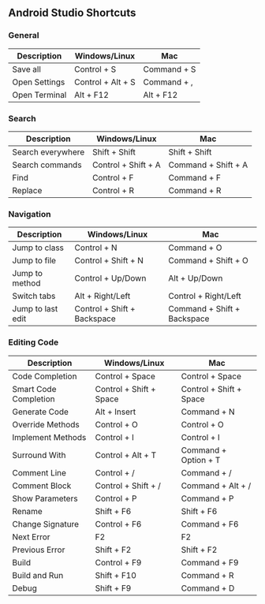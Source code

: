 ## Android Studio Shortcuts

### General  

| Description       | Windows/Linux        | Mac                 |  
| ----------------- | -------------------- | ------------------- |  
| Save all          | Control + S          | Command + S         |  
| Open Settings     | Control + Alt + S    | Command + ,         |  
| Open Terminal     | Alt + F12            | Alt + F12           |  

### Search

| Description       | Windows/Linux        | Mac                 |  
| ----------------- | -------------------- | ------------------- |  
| Search everywhere | Shift + Shift        | Shift + Shift       |  
| Search commands   | Control + Shift + A  | Command + Shift + A |  
| Find              | Control + F          | Command + F         |  
| Replace           | Control + R          | Command + R         |  

### Navigation  

| Description       | Windows/Linux               | Mac                         |  
| ----------------- | --------------------------- | --------------------------- |  
| Jump to class     | Control + N                 | Command + O                 |  
| Jump to file      | Control + Shift + N         | Command + Shift + O         |  
| Jump to method    | Control + Up/Down           | Alt + Up/Down               |  
| Switch tabs       | Alt + Right/Left            | Control + Right/Left        |  
| Jump to last edit | Control + Shift + Backspace | Command + Shift + Backspace |  

### Editing Code  

| Description           | Windows/Linux             | Mac                       |  
| --------------------- | ------------------------- | ------------------------- |  
| Code Completion       | Control + Space           | Control + Space           |  
| Smart Code Completion | Control + Shift + Space   | Control + Shift + Space   |  
| Generate Code         | Alt + Insert              | Command + N               |  
| Override Methods      | Control + O               | Control + O               |  
| Implement Methods     | Control + I               | Control + I               |  
| Surround With         | Control + Alt + T         | Command + Option + T      |  
| Comment Line          | Control + /               | Command + /               |  
| Comment Block         | Control + Shift + /       | Command + Alt + /         |  
| Show Parameters       | Control + P               | Command + P               |  
| Rename                | Shift + F6                | Shift + F6                |  
| Change Signature      | Control + F6              | Command + F6              |  
| Next Error            | F2                        | F2                        |  
| Previous Error        | Shift + F2                | Shift + F2                |  
| Build                 | Control + F9              | Command + F9              |  
| Build and Run         | Shift + F10               | Command + R               |  
| Debug                 | Shift + F9                | Command + D               |  
